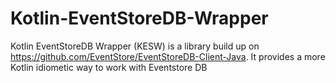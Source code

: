 # Kotlin-EventStoreDB-Wrapper
Kotlin EventStoreDB Wrapper (KESW) is a library build up on https://github.com/EventStore/EventStoreDB-Client-Java. It provides a more Kotlin idiometic way to work with Eventstore DB

